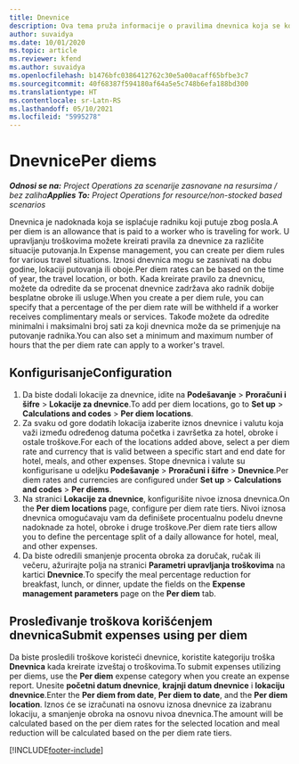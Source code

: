 ```yaml
---
title: Dnevnice
description: Ova tema pruža informacije o pravilima dnevnica koja se koriste u upravljanju troškovima.
author: suvaidya
ms.date: 10/01/2020
ms.topic: article
ms.reviewer: kfend
ms.author: suvaidya
ms.openlocfilehash: b1476bfc0386412762c30e5a00acaff65bfbe3c7
ms.sourcegitcommit: 40f68387f594180af64a5e5c748b6efa188bd300
ms.translationtype: HT
ms.contentlocale: sr-Latn-RS
ms.lasthandoff: 05/10/2021
ms.locfileid: "5995278"
---
```

# <a name="per-diems"></a><span data-ttu-id="5d89f-103">Dnevnice</span><span class="sxs-lookup"><span data-stu-id="5d89f-103">Per diems</span></span>

<span data-ttu-id="5d89f-104">_**Odnosi se na:** Project Operations za scenarije zasnovane na resursima / bez zaliha_</span><span class="sxs-lookup"><span data-stu-id="5d89f-104">_**Applies To:** Project Operations for resource/non-stocked based scenarios_</span></span>


<span data-ttu-id="5d89f-105">Dnevnica je nadoknada koja se isplaćuje radniku koji putuje zbog posla.</span><span class="sxs-lookup"><span data-stu-id="5d89f-105">A per diem is an allowance that is paid to a worker who is traveling for work.</span></span> <span data-ttu-id="5d89f-106">U upravljanju troškovima možete kreirati pravila za dnevnice za različite situacije putovanja.</span><span class="sxs-lookup"><span data-stu-id="5d89f-106">In Expense management, you can create per diem rules for  various travel situations.</span></span> <span data-ttu-id="5d89f-107">Iznosi dnevnica mogu se zasnivati na dobu godine, lokaciji putovanja ili oboje.</span><span class="sxs-lookup"><span data-stu-id="5d89f-107">Per diem rates can be based on the time of year, the travel location, or both.</span></span> <span data-ttu-id="5d89f-108">Kada kreirate pravilo za dnevnicu, možete da odredite da se procenat dnevnice zadržava ako radnik dobije besplatne obroke ili usluge.</span><span class="sxs-lookup"><span data-stu-id="5d89f-108">When you create a per diem  rule, you can specify that a percentage of the per diem rate will be withheld if a worker receives complimentary meals or services.</span></span> <span data-ttu-id="5d89f-109">Takođe možete da odredite minimalni i maksimalni broj sati za koji dnevnica može da se primenjuje na putovanje radnika.</span><span class="sxs-lookup"><span data-stu-id="5d89f-109">You can also set a minimum and maximum number of hours that the per diem rate can apply to a worker's travel.</span></span>

## <a name="configuration"></a><span data-ttu-id="5d89f-110">Konfigurisanje</span><span class="sxs-lookup"><span data-stu-id="5d89f-110">Configuration</span></span> 

1. <span data-ttu-id="5d89f-111">Da biste dodali lokacije za dnevnice, idite na **Podešavanje** > **Proračuni i šifre** > **Lokacije za dnevnice**.</span><span class="sxs-lookup"><span data-stu-id="5d89f-111">To add per diem locations, go to **Set up** > **Calculations and codes** > **Per diem locations**.</span></span>
2. <span data-ttu-id="5d89f-112">Za svaku od gore dodatih lokacija izaberite iznos dnevnice i valutu koja važi između određenog datuma početka i završetka za hotel, obroke i ostale troškove.</span><span class="sxs-lookup"><span data-stu-id="5d89f-112">For each of the locations added above, select a per diem rate and currency that is valid between a specific start and end date for hotel, meals, and other expenses.</span></span> <span data-ttu-id="5d89f-113">Stope dnevnica i valute su konfigurisane u odeljku **Podešavanje** > **Proračuni i šifre** > **Dnevnice**.</span><span class="sxs-lookup"><span data-stu-id="5d89f-113">Per diem rates and currencies are configured under **Set up** > **Calculations and codes** > **Per diems**.</span></span>
3. <span data-ttu-id="5d89f-114">Na stranici **Lokacije za dnevnice**, konfigurišite nivoe iznosa dnevnica.</span><span class="sxs-lookup"><span data-stu-id="5d89f-114">On the **Per diem locations** page, configure per diem rate tiers.</span></span> <span data-ttu-id="5d89f-115">Nivoi iznosa dnevnica omogućavaju vam da definišete procentualnu podelu dnevne nadoknade za hotel, obroke i druge troškove.</span><span class="sxs-lookup"><span data-stu-id="5d89f-115">Per diem rate tiers allow you to define the percentage split of a daily allowance for hotel, meal, and other expenses.</span></span> 
4. <span data-ttu-id="5d89f-116">Da biste odredili smanjenje procenta obroka za doručak, ručak ili večeru, ažurirajte polja na stranici **Parametri upravljanja troškovima** na kartici **Dnevnice**.</span><span class="sxs-lookup"><span data-stu-id="5d89f-116">To specify the meal percentage reduction for breakfast, lunch, or dinner, update the fields on the **Expense management parameters** page on the **Per diem** tab.</span></span> 
    
## <a name="submit-expenses-using-per-diem"></a><span data-ttu-id="5d89f-117">Prosleđivanje troškova korišćenjem dnevnica</span><span class="sxs-lookup"><span data-stu-id="5d89f-117">Submit expenses using per diem</span></span>
<span data-ttu-id="5d89f-118">Da biste prosledili troškove koristeći dnevnice, koristite kategoriju troška **Dnevnica** kada kreirate izveštaj o troškovima.</span><span class="sxs-lookup"><span data-stu-id="5d89f-118">To submit expenses utilizing per diems, use the **Per diem** expense category when you create an expense report.</span></span> <span data-ttu-id="5d89f-119">Unesite **početni datum dnevnice**, **krajnji datum dnevnice** i **lokaciju dnevnice**.</span><span class="sxs-lookup"><span data-stu-id="5d89f-119">Enter the **Per diem from date**, **Per diem to date**,  and the **Per diem location**.</span></span> <span data-ttu-id="5d89f-120">Iznos će se izračunati na osnovu iznosa dnevnice za izabranu lokaciju, a smanjenje obroka na osnovu nivoa dnevnica.</span><span class="sxs-lookup"><span data-stu-id="5d89f-120">The amount will be calculated based on the per diem rates for the selected location and meal reduction will be calculated based on the per diem rate tiers.</span></span>


[!INCLUDE[footer-include](../includes/footer-banner.md)]